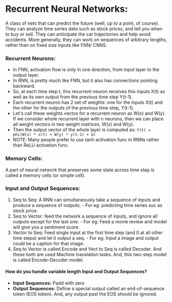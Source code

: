 # Recurrent Neural Networks:

A class of nets that can predict the future (well, up to a point, of course). They can analyze time series data such as stock prices, and tell you when to buy or sell. They can anticipate the car trajectories and help avoid accidents. More generally, they can work on sequences of arbitrary lengths, rather than on fixed size inputs like FNN/ CNNS.

### Recurrent Neurons:
- In FNN, activation flow is only in one direction, from input layer to the output layer.
- In RNN, is pretty much like FNN, but it also has connections pointing backward.
- So, at each time step t, this recurrent neuron receives this inputs X(t) as well as its own output from the previous time step Y(t-1).
- Each recurrent neuron has 2 set of weights: one for the inputs X(t) and the other for the outputs of the previous time step, Y(t-1).
- Let's call these weights vectos for a recurrent neuron as W(x) and W(y). If we consider whole recurrent layer with n neurons, then we can place all weight vectors in two weight matrices, W(x) and W(y). 
- Then the output vector of the whole layer is computed as: `Y(t) = phi(W(x) * x(t) + W(y) * y(t-1) + b)`
- NOTE: Many people prefer to use tanh activation func in RNNs rather than ReLU activation func.

### Memory Cells:
A part of neural network that preserves some state across time step is called a memory cells (or simple cell).

### Input and Output Sequences:
1. Seq to Seq: A RNN can simultaneously take a sequence of inputs and produce a sequence of outputs. 
          - For eg: predicting time series suc as stock price.
2. Seq to Vector: feed the network a sequence of inputs, and ignore all outputs except for the last one. 
             - For eg: Feed a movie review and model will give you a sentiment score.
3. Vector to Seq: Feed single input at the first time step (and 0 at all other time steps) and let it output a seq.
             - For eg: Input a image and output could be a caption for that image.
4. Seq to Vector is called Encode and Vect to Seq is called Decoder. And these both are used Machine translation tasks. And, this two-step model is called Encode-Decoder model.

#### How do you handle variable length Input and Output Sequences?
- **Input Sequences:** Padd with zero
- **Output Sequences:** Define a special output called an end-of-sequence token (EOS token). And, any output past the EOS should be ignored.

